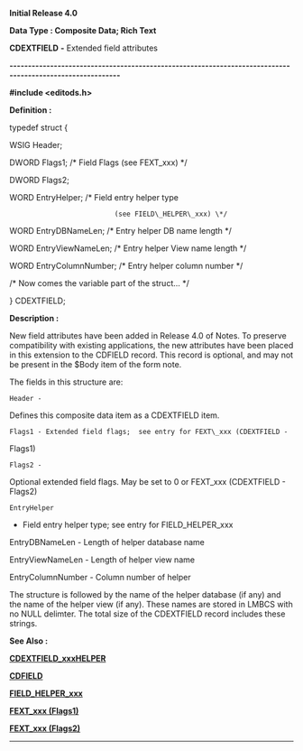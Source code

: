 




<!--
 /\* Font Definitions \*/
 @font-face
 {font-family:Courier;
 panose-1:2 7 4 9 2 2 5 2 4 4;}
@font-face
 {font-family:Helv;
 panose-1:2 11 6 4 2 2 2 3 2 4;}
@font-face
 {font-family:"Cambria Math";
 panose-1:2 4 5 3 5 4 6 3 2 4;}
 /\* Style Definitions \*/
 p.MsoNormal, li.MsoNormal, div.MsoNormal
 {margin-top:0cm;
 margin-right:0cm;
 margin-bottom:8.0pt;
 margin-left:0cm;
 line-height:107%;
 font-size:11.0pt;
 font-family:"Calibri",sans-serif;}
.MsoChpDefault
 {font-size:11.0pt;}
.MsoPapDefault
 {margin-bottom:8.0pt;
 line-height:107%;}
 /\* Page Definitions \*/
 @page WordSection1
 {size:612.0pt 792.0pt;
 margin:72.0pt 72.0pt 72.0pt 72.0pt;}
div.WordSection1
 {page:WordSection1;}
-->




**Initial Release 4.0**



**Data Type : Composite Data; Rich
Text**



**CDEXTFIELD** **-** Extended
field attributes


**----------------------------------------------------------------------------------------------------------**



**#include
<editods.h>**



**Definition :**



typedef struct {  

   WSIG  Header;  

   DWORD Flags1;            /\* Field Flags (see FEXT\_xxx) \*/  

   DWORD Flags2;  

   WORD  EntryHelper;       /\* Field entry helper type  

                              (see FIELD\_HELPER\_xxx) \*/  

   WORD  EntryDBNameLen;    /\* Entry helper DB name length \*/  

   WORD  EntryViewNameLen;  /\* Entry helper View name length \*/  

   WORD  EntryColumnNumber; /\* Entry helper column number \*/  

   /\* Now comes the variable part of the struct... \*/  

} CDEXTFIELD;


 


**Description :**



New field
attributes have been added in Release 4.0 of Notes.  To preserve compatibility
with existing applications, the new attributes have been placed in this
extension to the CDFIELD record.  This record is optional, and may not be
present in the $Body item of the form note.


  

The fields in this structure are:  

  




    Header -
Defines this composite data item as a CDEXTFIELD item.


  

    Flags1 - Extended field flags;  see entry for FEXT\_xxx (CDEXTFIELD -
Flags1)  

  




    Flags2 -
Optional extended field flags.  May be set to 0 or FEXT\_xxx (CDEXTFIELD -
Flags2)  

  




    EntryHelper
- Field entry helper type;  see entry for FIELD\_HELPER\_xxx  

  




   
EntryDBNameLen - Length of helper database name  

  




   
EntryViewNameLen - Length of helper view name  

  




   
EntryColumnNumber - Column number of helper  

  




The
structure is followed by the name of the helper database (if any) and the name
of the helper view (if any).  These names are stored in LMBCS with no NULL
delimter.  The total size of the CDEXTFIELD record includes these strings.


 **See Also :**


**[CDEXTFIELD\_xxxHELPER](notes:///8525872100478C66/61FD4E9848264AD28525620B006BA8BD/B80DB5F91264821985256203006B899C)**


**[CDFIELD](CDFIELD.md)**


**[FIELD\_HELPER\_xxx](FIELD_HELPER_xxx.md)**


**[FEXT\_xxx (Flags1)](notes:///8525872100478C66/61FD4E9848264AD28525620B006BA8BD/6F0AB05C5349E00685256203006A4803)**


**[FEXT\_xxx (Flags2)](notes:///8525872100478C66/61FD4E9848264AD28525620B006BA8BD/B92406B45370DA9985256A2A006555DD)**



----------------------------------------------------------------------------------------------------------


 





